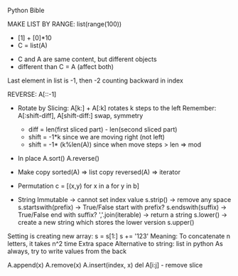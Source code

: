 Python Bible

MAKE LIST BY RANGE: list(range(100))

- [1] + [0]\*10
- C = list(A)

* C and A are same content, but different objects
* different than C = A (affect both)

Last element in list is -1, then -2 counting backward in index

REVERSE: A[::-1]

- Rotate by Slicing: A[k:] + A[:k] rotates k steps to the left
  Remember: A[:shift-diff], A[shift-diff:] swap, symmetry

  - diff = len(first sliced part) - len(second sliced part)
  - shift = -1\*k since we are moving right (not left)
  - shift = -1\* (k%len(A)) since when move steps > len => mod

- In place
  A.sort()
  A.reverse()
- Make copy
  sorted(A) => list copy
  reversed(A) => iterator

- Permutation
c = [(x,y) for x in a for y in b]

- String
Immutable -> cannot set index value
s.strip() -> remove any space
s.startswith(prefix) -> True/False start with prefix?
s.endswith(suffix) -> True/False end with suffix?
','.join(iterable) -> return a string
s.lower() -> create a new string which stores the lower version
s.upper()

Setting is creating new array:
s = s[1:]
s += '123' 
Meaning: To concatenate n letters, it takes n^2 time
Extra space 
Alternative to string: list in python
As always, try to write values from the back

A.append(x)
A.remove(x)
A.insert(index, x)
del A[i:j] - remove slice
